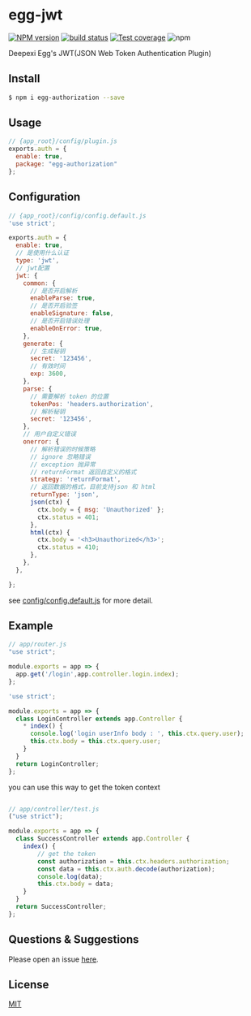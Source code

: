 # egg-jwt

[![NPM version][npm-image]][npm-url]
[![build status][travis-image]][travis-url]
[![Test coverage][codecov-image]][codecov-url]
![npm](https://img.shields.io/npm/dw/@jackyhweng/egg-jwt)

[npm-image]: https://img.shields.io/npm/v/egg-jwt2.svg?style=flat-square
[npm-url]: https://www.npmjs.com/package/egg-jwt2
[travis-image]: https://img.shields.io/travis/deepexi/egg-jwt2.svg?style=flat-square
[travis-url]: https://travis-ci.org/deepexi/egg-jwt2
[codecov-image]: https://img.shields.io/codecov/c/gh/deepexi/egg-jwt2.svg?style=flat-square
[codecov-url]: https://codecov.io/gh/deepexi/egg-jwt2
[download-image]: https://img.shields.io/npm/dw/@jackyhweng/egg-jwt
[download-url]: https://www.npmjs.com/package/@jackyhweng/egg-jwt



Deepexi Egg's JWT(JSON Web Token Authentication Plugin)

## Install

```bash
$ npm i egg-authorization --save

```


## Usage

```js
// {app_root}/config/plugin.js
exports.auth = {
  enable: true,
  package: "egg-authorization"
};
```

## Configuration

```js
// {app_root}/config/config.default.js
'use strict';

exports.auth = {
  enable: true,
  // 是使用什么认证
  type: 'jwt',
  // jwt配置
  jwt: {
    common: {
      // 是否开启解析
      enableParse: true,
      // 是否开启验签
      enableSignature: false,
      // 是否开启错误处理
      enableOnError: true,
    },
    generate: {
      // 生成秘钥
      secret: '123456',
      // 有效时间
      exp: 3600,
    },
    parse: {
      // 需要解析 token 的位置
      tokenPos: 'headers.authorization',
      // 解析秘钥
      secret: '123456',
    },
    // 用户自定义错误
    onerror: {
      // 解析错误的时候策略 
      // ignore 忽略错误 
      // exception 抛异常
      // returnFormat 返回自定义的格式
      strategy: 'returnFormat',
      // 返回数据的格式，目前支持json 和 html
      returnType: 'json',
      json(ctx) {
        ctx.body = { msg: 'Unauthorized' };
        ctx.status = 401;
      },
      html(ctx) {
        ctx.body = '<h3>Unauthorized</h3>';
        ctx.status = 410;
      },
    },
  },

};

```

see [config/config.default.js](config/config.default.js) for more detail.

## Example

```javascript
// app/router.js
"use strict";

module.exports = app => {
  app.get('/login',app.controller.login.index);
};
```


```js
'use strict';

module.exports = app => {
  class LoginController extends app.Controller {
    * index() {
      console.log('login userInfo body : ', this.ctx.query.user);
      this.ctx.body = this.ctx.query.user;
    }
  }
  return LoginController;
};


```

you can use this way to get the token context 

```js

// app/controller/test.js
("use strict");

module.exports = app => {
  class SuccessController extends app.Controller {
    index() {
        // get the token 
        const authorization = this.ctx.headers.authorization;
        const data = this.ctx.auth.decode(authorization);
        console.log(data);
        this.ctx.body = data;
    }
  }
  return SuccessController;
};
```


## Questions & Suggestions

Please open an issue [here](https://github.com/eggjs/egg/issues).

## License

[MIT](LICENSE)
